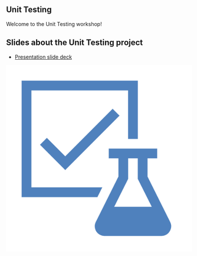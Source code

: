## Unit Testing

Welcome to the Unit Testing workshop!



## Slides about the Unit Testing project

- [Presentation slide deck](./workshop/Slides/Slides.pdf)

![workshop-o-matic logo](./workshop/images/Picture1.png)

